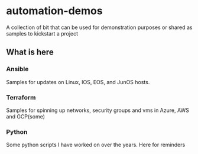 # automation-demos

A collection of bit that can be used for demonstration purposes or shared as samples to kickstart a project

## What is here

### Ansible
Samples for updates on Linux, IOS, EOS, and JunOS hosts. 

### Terraform
Samples for spinning up networks, security groups and vms in Azure, AWS and GCP(some)

### Python
Some python scripts I have worked on over the years. Here for reminders
